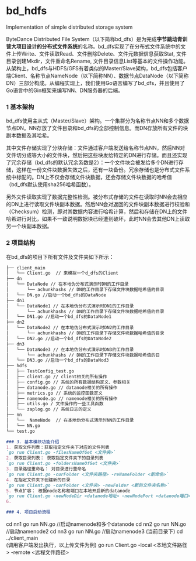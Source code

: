 # bd_hdfs
Implementation of simple distributed storage system


ByteDance Distributed File System（以下简称bd_dfs）是为完成**字节跳动青训营大项目设计的分布式文件系统**的名称。bd_dfs实现了在分布式文件系统中的文件上传Write、文件读取Read、文件删除Delete、文件元数据信息获取Stat, 文件目录创建Mkdir，文件重命名Rename, 文件目录信息List等基本的文件操作功能。从架构上，bd_dfs与HDFS/GFS有着类似的Master/Slave架构，bd_dfs包括客户端Client、名称节点NameNode（以下简称NN）、数据节点DataNode（以下简称DN）三部分构成。从编程实现上，我们使用Go语言编写了bd_dfs，并且使用了Go语言中的Gin框架来编写NN、DN服务器的后端。
### 1 基本架构

bd_dfs使用主从式（Master/Slave）架构。一个集群分为名称节点NN和多个数据节点DN。NN存放了文件目录和bd_dfs的全部控制信息。而DN存放所有文件的块副本数据及其哈希。

其中文件存储实现了分块存储：文件通过客户端发送给名称节点NN，然后NN对文件切分成等大小的文件块，然后把这些块发给特定的DN进行存储。而且还实现了冗余存储（bd_dfs的默认冗余系数是2）：一个文件块会被发给多个DN进行存储，这样在一份文件块数据失效之后，还有一块备份。冗余存储也是分布式文件系统中标配的。DN上不仅会存储文件块数据，还会存储文件块数据的哈希值（bd_dfs默认使用sha256哈希函数）。

另外文件读取实现了数据完整性检测。被分布式存储的文件在读取时NN会去相应的DN上进行读取文件块副本数据。然后NN会对返回的文件块副本数据进行校验和（Checksum）检测，即对其数据内容进行哈希计算，然后和存储在DN上的文件哈希进行对比，如果不一致说明数据块已经遭到破坏，此时NN会去其他DN上读取另一个块副本数据。

### 2 项目结构

在bd_dfs的项目下所有文件及文件夹如下所示：
```markdown
├── client_main
│   └── Client.go  // 来模拟一个d_dfs的Client
├── dn
│   └── DataNode // 在本地伪分布式演示时DN的工作目录
│       └── achunkhashs // DN的工作目录下存储文件块数据哈希值的目录
│   └── DN.go //启动一个bd_dfs的DataNode
├── dn1
│   └── DataNode1 // 在本地伪分布式演示时DN1的工作目录
│       └── achunkhashs // DN的工作目录下存储文件块数据哈希值的目录
│   └── DN1.go //启动一个bd_dfs的DataNode1
├── dn2
│   └── DataNode2 // 在本地伪分布式演示时DN2的工作目录
│       └── achunkhashs // DN的工作目录下存储文件块数据哈希值的目录
│   └── DN2.go //启动一个bd_dfs的DataNode2
├── dn3
│   └── DataNode3 // 在本地伪分布式演示时DN3的工作目录
│       └── achunkhashs // DN的工作目录下存储文件块数据哈希值的目
│   └── DN3.go //启动一个bd_dfs的DataNod3
├── hdfs
│   ├── TestConfig_test.go
│   ├── client.go // client相关的所有操作
│   ├── config.go // 系统的所有数据结构定义、参数相关
│   ├── datanode.go // datanode相关的所有操作
│   ├── metrics.go // 系统的监控函数定义
│   ├── namenode.go // namenode相关的所有操作
│   ├── utils.go / 文件操作的一些工具函数
│   └── zaplog.go // 系统日志的定义
├── nn
│   └──  NameNode  // 在本地伪分布式演示时NN的工作目录
│   └── NN.go
└── test.go

### 3. 基本模块功能介绍
1. 获取文件列表：获取指定文件夹下对应的文件列表  
`go run Client.go -filesNameOfGet <文件夹>`  
2. 获取目录列表： 获取指定文件夹下的目录列表   
`go run Client.go -foldersNameOfGet <文件夹>`
3. 目录路径重命名： 对目录进行重命名  
`go run Client.go -curFolder <文件夹路径> -reNameFolder <新命名>`
4. 在指定文件夹下创建新的目录  
`go run Client.go -curFolder <文件夹> -newFolder <新的文件夹名称>`
5. 节点扩容： 根据node名称和端口在本地开启新的datanode    
`go run Client.go -newNodeDir <datanode地址> -newNodePort <datanode端口>`  
6. 

### 4. 项目启动流程  

```
cd nn1 
go run NN.go //启动namenode和多个datanode
cd nn2
go run NN.go //启动namenode2
cd nn3
go run NN.go //启动namenode3
(当前目录下)
cd ../client_main  
(调用客户端发出执行，以上传文件为例)
go run Client.go  -local <本地文件路径> -remote <远程文件路径>
```
